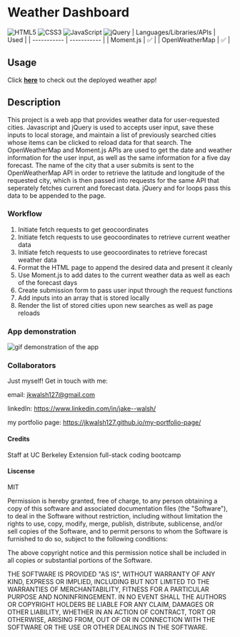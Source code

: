 # Weather Dashboard

![HTML5](https://img.shields.io/badge/html5-%23E34F26.svg?style=for-the-badge&logo=html5&logoColor=white)
![CSS3](https://img.shields.io/badge/css3-%231572B6.svg?style=for-the-badge&logo=css3&logoColor=white)
![JavaScript](https://img.shields.io/badge/javascript-%23323330.svg?style=for-the-badge&logo=javascript&logoColor=%23F7DF1E)
![jQuery](https://img.shields.io/badge/jquery-%230769AD.svg?style=for-the-badge&logo=jquery&logoColor=white)
|   Languages/Libraries/APIs   | Used |
| ----------- | ----------- |
| Moment.js  |    ✅    |
| OpenWeatherMap  |    ✅    |

## Usage

Click <a href="https://jkwalsh127.github.io/weather-dashboard/" target="_blank">**here**</a> to check out the deployed weather app!

## Description

This project is a web app that provides weather data for user-requested cities. Javascript and jQuery is used to accepts user input, save these inputs to local storage, and maintain a list of previously searched cities whose items can be clicked to reload data for that search. The OpenWeatherMap and Moment.js APIs are used to get the date and weather information for the user input, as well as the same information for a five day forecast. The name of the city that a user submits is sent to the OpenWeatherMap API in order to retrieve the latitude and longitude of the requested city, which is then passed into requests for the same API that seperately fetches current and forecast data. jQuery and for loops pass this data to be appended to the page.

### Workflow

1. Initiate fetch requests to get geocoordinates
2. Initiate fetch requests to use geocoordinates to retrieve current weather data
3. Initiate fetch requests to use geocoordinates to retrieve forecast weather data
4. Format the HTML page to append the desired data and present it cleanly
5. Use Moment.js to add dates to the current weather data as well as each of the forecast days
6. Create submission form to pass user input through the request functions
7. Add inputs into an array that is stored locally
8. Render the list of stored cities upon new searches as well as page reloads

### App demonstration
![gif demonstration of the app](./assets/images/weather-dashboard-readme-gif.gif)

### Collaborators

Just myself! Get in touch with me:

email: jkwalsh127@gmail.com

linkedIn: https://www.linkedin.com/in/jake--walsh/

my portfolio page: https://jkwalsh127.github.io/my-portfolio-page/

#### Credits

Staff at UC Berkeley Extension full-stack coding bootcamp

#### Liscense 

MIT

Permission is hereby granted, free of charge, to any person obtaining
a copy of this software and associated documentation files (the
"Software"), to deal in the Software without restriction, including
without limitation the rights to use, copy, modify, merge, publish,
distribute, sublicense, and/or sell copies of the Software, and to
permit persons to whom the Software is furnished to do so, subject to
the following conditions:

The above copyright notice and this permission notice shall be
included in all copies or substantial portions of the Software.

THE SOFTWARE IS PROVIDED "AS IS", WITHOUT WARRANTY OF ANY KIND,
EXPRESS OR IMPLIED, INCLUDING BUT NOT LIMITED TO THE WARRANTIES OF
MERCHANTABILITY, FITNESS FOR A PARTICULAR PURPOSE AND
NONINFRINGEMENT. IN NO EVENT SHALL THE AUTHORS OR COPYRIGHT HOLDERS BE
LIABLE FOR ANY CLAIM, DAMAGES OR OTHER LIABILITY, WHETHER IN AN ACTION
OF CONTRACT, TORT OR OTHERWISE, ARISING FROM, OUT OF OR IN CONNECTION
WITH THE SOFTWARE OR THE USE OR OTHER DEALINGS IN THE SOFTWARE.
